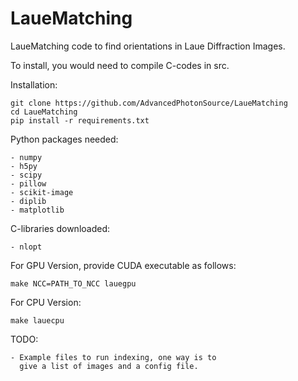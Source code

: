# LaueMatching

LaueMatching code to find orientations in Laue Diffraction Images.

To install, you would need to compile C-codes in src.

Installation:
    
    git clone https://github.com/AdvancedPhotonSource/LaueMatching
    cd LaueMatching
    pip install -r requirements.txt

Python packages needed:

    - numpy
    - h5py
    - scipy
    - pillow
    - scikit-image
    - diplib
    - matplotlib

C-libraries downloaded:

    - nlopt

For GPU Version, provide CUDA executable as follows:

    make NCC=PATH_TO_NCC lauegpu

For CPU Version:

    make lauecpu

TODO:

    - Example files to run indexing, one way is to 
      give a list of images and a config file. 
